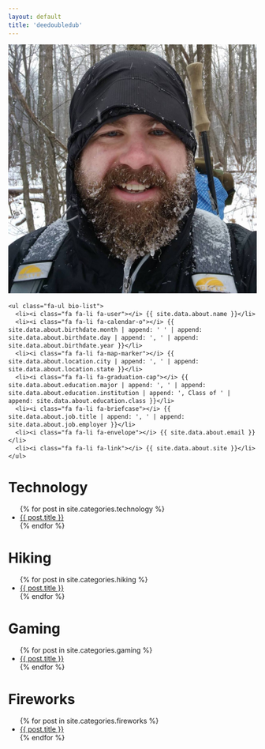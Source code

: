 ```yaml
---
layout: default
title: 'deedoubledub'
---
```


<div class="row">
  <div class="center-block bio">
    <img class="profile pull-left center-block img-circle" src="/assets/images/profile.jpg" />

    <ul class="fa-ul bio-list">
      <li><i class="fa fa-li fa-user"></i> {{ site.data.about.name }}</li>
      <li><i class="fa fa-li fa-calendar-o"></i> {{ site.data.about.birthdate.month | append: ' ' | append: site.data.about.birthdate.day | append: ', ' | append: site.data.about.birthdate.year }}</li>
      <li><i class="fa fa-li fa-map-marker"></i> {{ site.data.about.location.city | append: ', ' | append: site.data.about.location.state }}</li>
      <li><i class="fa fa-li fa-graduation-cap"></i> {{ site.data.about.education.major | append: ', ' | append: site.data.about.education.institution | append: ', Class of ' | append: site.data.about.education.class }}</li>
      <li><i class="fa fa-li fa-briefcase"></i> {{ site.data.about.job.title | append: ', ' | append: site.data.about.job.employer }}</li>
      <li><i class="fa fa-li fa-envelope"></i> {{ site.data.about.email }}</li>
      <li><i class="fa fa-li fa-link"></i> {{ site.data.about.site }}</li>
    </ul>
  </div>
</div>

<div class="row posts">
  <div class="col-md-3">
    <h1 class="text-center">Technology</h1>
    <ul class="hacker">
      {% for post in site.categories.technology %}
      <li>
        <a href="{{ post.url }}">{{ post.title }}</a>
      </li>
      {% endfor %}
    </ul>
  </div>

  <div class="col-md-3">
    <h1 class="text-center">Hiking</h1>
    <ul class="hacker">
      {% for post in site.categories.hiking %}
      <li>
        <a href="{{ post.url }}">{{ post.title }}</a>
      </li>
      {% endfor %}
    </ul>
  </div>

  <div class="col-md-3">
    <h1 class="text-center">Gaming</h1>
    <ul class="hacker">
      {% for post in site.categories.gaming %}
      <li>
        <a href="{{ post.url }}">{{ post.title }}</a>
      </li>
      {% endfor %}
    </ul>
  </div>

  <div class="col-md-3">
    <h1 class="text-center">Fireworks</h1>
    <ul class="hacker">
      {% for post in site.categories.fireworks %}
      <li>
        <a href="{{ post.url }}">{{ post.title }}</a>
      </li>
      {% endfor %}
    </ul>
  </div>
</div>
